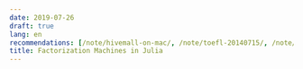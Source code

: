 ```yaml
---
date: 2019-07-26
draft: true
lang: en
recommendations: [/note/hivemall-on-mac/, /note/toefl-20140715/, /note/canvas-rotate-round/]
title: Factorization Machines in Julia
---
```


